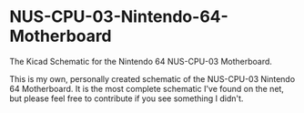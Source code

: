 # NUS-CPU-03-Nintendo-64-Motherboard
The Kicad Schematic for the Nintendo 64 NUS-CPU-03 Motherboard.

This is my own, personally created schematic of the NUS-CPU-03 Nintendo 64 Motherboard. It is the most complete schematic I've found on the net, but please feel free to contribute if you see something I didn't.
